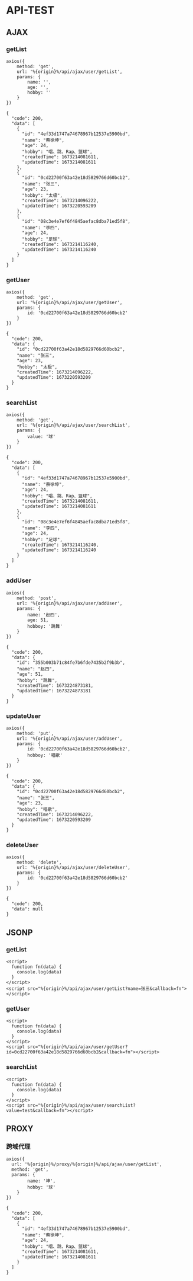 # API-TEST

## AJAX

### getList

```js,ajax,demo,getList
axios({
	method: 'get',
	url: '%{origin}%/api/ajax/user/getList',
	params: {
		name: '',
		age: '',
		hobby: ''
	}
})
```

```js,ajax,response,getList
{
  "code": 200,
  "data": [
    {
      "id": "4ef33d1747a74678967b12537e5900bd",
      "name": "蔡徐坤",
      "age": 24,
      "hobby": "唱、跳、Rap、篮球",
      "createdTime": 1673214081611,
      "updatedTime": 1673214081611
    },
    {
      "id": "0cd22700f63a42e18d5829766d60bcb2",
      "name": "张三",
      "age": 23,
      "hobby": "太极",
      "createdTime": 1673214096222,
      "updatedTime": 1673220593209
    },
    {
      "id": "08c3e4e7ef6f4845aefac8dba71ed5f8",
      "name": "李四",
      "age": 24,
      "hobby": "足球",
      "createdTime": 1673214116240,
      "updatedTime": 1673214116240
    }
  ]
}
```

### getUser

```js,ajax,demo,getUser
axios({
	method: 'get',
	url: '%{origin}%/api/ajax/user/getUser',
	params: {
		id: '0cd22700f63a42e18d5829766d60bcb2'
	}
})
```

```js,ajax,response,getUser
{
  "code": 200,
  "data": {
    "id": "0cd22700f63a42e18d5829766d60bcb2",
    "name": "张三",
    "age": 23,
    "hobby": "太极",
    "createdTime": 1673214096222,
    "updatedTime": 1673220593209
  }
}
```

### searchList

```js,ajax,demo,searchList
axios({
	method: 'get',
	url: '%{origin}%/api/ajax/user/searchList',
	params: {
		value: '球'
	}
})
```

```js,ajax,response,searchList
{
  "code": 200,
  "data": [
    {
      "id": "4ef33d1747a74678967b12537e5900bd",
      "name": "蔡徐坤",
      "age": 24,
      "hobby": "唱、跳、Rap、篮球",
      "createdTime": 1673214081611,
      "updatedTime": 1673214081611
    },
    {
      "id": "08c3e4e7ef6f4845aefac8dba71ed5f8",
      "name": "李四",
      "age": 24,
      "hobby": "足球",
      "createdTime": 1673214116240,
      "updatedTime": 1673214116240
    }
  ]
}
```

### addUser

```js,ajax,demo,addUser
axios({
	method: 'post',
	url: '%{origin}%/api/ajax/user/addUser',
	params: {
		name: '赵四',
		age: 51,
		hobboy: '跳舞'
	}
})
```

```js,ajax,response,addUser
{
  "code": 200,
  "data": {
    "id": "355b003b71c84fe7b6fde7435b2f9b3b",
    "name": "赵四",
    "age": 51,
    "hobby": "跳舞",
    "createdTime": 1673224873181,
    "updatedTime": 1673224873181
  }
}
```

### updateUser

```js,ajax,demo,updateUser
axios({
	method: 'put',
	url: '%{origin}%/api/ajax/user/addUser',
	params: {
		id: '0cd22700f63a42e18d5829766d60bcb2',
		hobboy: '唱歌'
	}
})
```

```js,ajax,response,updateUser
{
  "code": 200,
  "data": {
    "id": "0cd22700f63a42e18d5829766d60bcb2",
    "name": "张三",
    "age": 23,
    "hobby": "唱歌",
    "createdTime": 1673214096222,
    "updatedTime": 1673220593209
  }
}
```

### deleteUser

```js,ajax,demo,deleteUser
axios({
	method: 'delete',
	url: '%{origin}%/api/ajax/user/deleteUser',
	params: {
		id: '0cd22700f63a42e18d5829766d60bcb2'
	}
})
```

```js,ajax,response,deleteUser
{
  "code": 200,
  "data": null
}
```

## JSONP

### getList

```html,jsonp,demo,getList
<script>
  function fn(data) {
    console.log(data)
  }
</script>
<script src="%{origin}%/api/ajax/user/getList?name=张三&callback=fn"></script>
```

### getUser

```html,jsonp,demo,getUser
<script>
  function fn(data) {
    console.log(data)
  }
</script>
<script src="%{origin}%/api/ajax/user/getUser?id=0cd22700f63a42e18d5829766d60bcb2&callback=fn"></script>
```

### searchList

```html,jsonp,demo,searchList
<script>
  function fn(data) {
    console.log(data)
  }
</script>
<script src="%{origin}%/api/ajax/user/searchList?value=test&callback=fn"></script>
```

## PROXY

### 跨域代理

```js,proxy,demo,跨域代理
axios({
  url: '%{origin}%/proxy/%{origin}%/api/ajax/user/getList',
  method: 'get',
  params: {
		name: '坤',
		hobby: '球'
	}
})
```

```js,proxy,response,跨域代理
{
  "code": 200,
  "data": [
    {
      "id": "4ef33d1747a74678967b12537e5900bd",
      "name": "蔡徐坤",
      "age": 24,
      "hobby": "唱、跳、Rap、篮球",
      "createdTime": 1673214081611,
      "updatedTime": 1673214081611
    }
  ]
}
```
